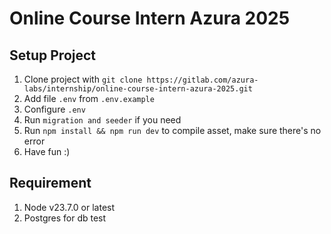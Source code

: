 # Online Course Intern Azura 2025
## Setup Project
1. Clone project with `git clone https://gitlab.com/azura-labs/internship/online-course-intern-azura-2025.git`
2. Add file `.env` from `.env.example`
4. Configure  `.env`
5. Run `migration and seeder` if you need
6. Run `npm install && npm run dev` to compile asset, make sure there's no error
7. Have fun :)

## Requirement
1. Node v23.7.0 or latest
2. Postgres for db
test
